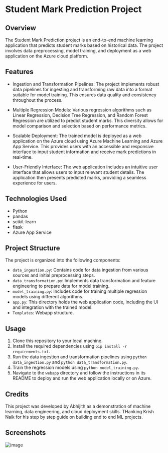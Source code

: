 # Student Mark Prediction Project

## Overview

The Student Mark Prediction project is an end-to-end machine learning application that predicts student marks based on historical data. The project involves data preprocessing, model training, and deployment as a web application on the Azure cloud platform.

## Features

- Ingestion and Transformation Pipelines: The project implements robust data pipelines for ingesting and transforming raw data into a format suitable for model training. This ensures data quality and consistency throughout the process.

- Multiple Regression Models: Various regression algorithms such as Linear Regression, Decision Tree Regression, and Random Forest Regression are utilized to predict student marks. This diversity allows for model comparison and selection based on performance metrics.

- Scalable Deployment: The trained model is deployed as a web application on the Azure cloud using Azure Machine Learning and Azure App Service. This provides users with an accessible and responsive interface to input student information and receive mark predictions in real-time.

- User-Friendly Interface: The web application includes an intuitive user interface that allows users to input relevant student details. The application then presents predicted marks, providing a seamless experience for users.

## Technologies Used

- Python
- pandas
- scikit-learn
- flask
- Azure App Service

## Project Structure

The project is organized into the following components:

- `data_ingestion.py`: Contains code for data ingestion from various sources and initial preprocessing steps.
- `data_transformation.py`: Implements data transformation and feature engineering to prepare data for model training.
- `model_training.py`: Includes code for training multiple regression models using different algorithms.
- `app.py`: This directory holds the web application code, including the UI and integration with the trained model.
- `Templates`: Webapp structure.

## Usage

1. Clone this repository to your local machine.
2. Install the required dependencies using `pip install -r requirements.txt`.
3. Run the data ingestion and transformation pipelines using `python data_ingestion.py` and `python data_transformation.py`.
4. Train the regression models using `python model_training.py`.
5. Navigate to the `webapp` directory and follow the instructions in its README to deploy and run the web application locally or on Azure.

## Credits

This project was developed by Abhijith as a demonstration of machine learning, data engineering, and cloud deployment skills.
THanking Krish Naik for his step by step guide on building end to end ML projects.

## Screenshots

![image](https://github.com/Abhijithpilakka/Studentmarksprediction/assets/71208534/d9aec2ef-ef2d-4b39-bb6f-ed9210e23d1a)


